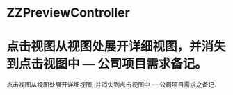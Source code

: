 # ZZPreviewController
点击视图从视图处展开详细视图，并消失到点击视图中 — 公司项目需求备记。
=======
点击视图从视图处展开详细视图, 并消失到点击视图中 — 公司项目需求之备记.